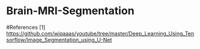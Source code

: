 # Brain-MRI-Segmentation
#References
[1] https://github.com/wiqaaas/youtube/tree/master/Deep_Learning_Using_Tensorflow/Image_Segmentation_using_U-Net
